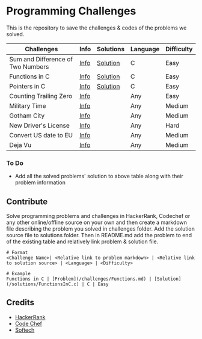 # Programming Challenges
This is the repository to save the challenges & codes of the problems we solved.

Challenges | Info | Solutions | Language | Difficulty
-----------|---------|-----------|----------|----------
Sum and Difference of Two Numbers | [Info](/challenges/SumandDifferenceofTwoNumbers.md) | [Solution](https://raw.githubusercontent.com/chankruze/challenges/master/solutions/SumDiff.c) | C | Easy
Functions in C | [Info](/challenges/Functions.md) | [Solution](https://raw.githubusercontent.com/chankruze/challenges/master/solutions/FunctionsInC.c) | C | Easy
Pointers in C | [Info](/challenges/PointersInC.md) | [Solution](https://raw.githubusercontent.com/chankruze/challenges/master/solutions/PointersInC.c) | C | Easy
Counting Trailing Zero | [Info](/challenges/CountingZero.md) | | Any | Easy
Military Time | [Info](/sololearn/MilitaryTime/MilitaryTime.md) | | Any | Medium
Gotham City | [Info](/sololearn/GothamCity/GothamCity.md) | | Any | Medium
New Driver's License | [Info](/sololearn/NewDriverLicense/DL.md) | | Any | Hard
Convert US date to EU | [Info](/sololearn/US2EUDate/US2EUDate.md) | | Any | Medium
Deja Vu | [Info](/sololearn/DejaVu/DejaVu.md) | | Any | Medium

### To Do
- Add all the solved problems' solution to above table along with their problem information

## Contribute
Solve programming problems and challenges in HackerRank, Codechef or any other online/offline source on your own and then create a markdown file describing the problem you solved in challenges folder. Add the solution source file to solutions folder. Then in README.md add the problem to end of the existing table and relatively link problem & solution file.

```
# Format
<Challenge Name>| <Relative link to problem markdown> | <Relative link to solution source> | <Language> | <Difficulty>

# Example
Functions in C | [Problem](/challenges/Functions.md) | [Solution](/solutions/FunctionsInC.c) | C | Easy
```

## Credits
- [HackerRank](https://hackerrank.com/)
- [Code Chef](https://www.codechef.com/)
- [Softech](https://is.gd/pheglj)
